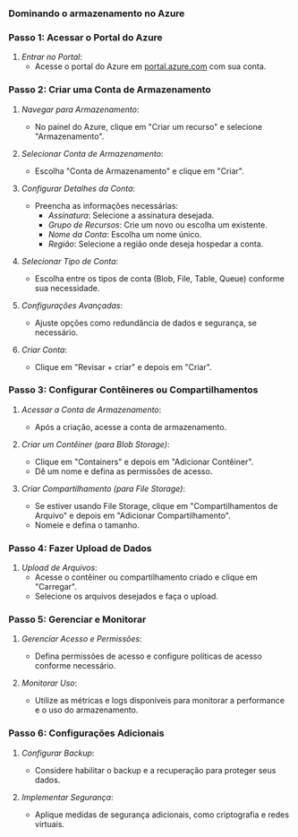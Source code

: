 ### Dominando o armazenamento no Azure

### Passo 1: Acessar o Portal do Azure

1. *Entrar no Portal*:
   - Acesse o portal do Azure em [portal.azure.com](https://portal.azure.com) com sua conta.

### Passo 2: Criar uma Conta de Armazenamento

1. *Navegar para Armazenamento*:
   - No painel do Azure, clique em "Criar um recurso" e selecione "Armazenamento".

2. *Selecionar Conta de Armazenamento*:
   - Escolha "Conta de Armazenamento" e clique em "Criar".

3. *Configurar Detalhes da Conta*:
   - Preencha as informações necessárias:
     - *Assinatura*: Selecione a assinatura desejada.
     - *Grupo de Recursos*: Crie um novo ou escolha um existente.
     - *Nome da Conta*: Escolha um nome único.
     - *Região*: Selecione a região onde deseja hospedar a conta.

4. *Selecionar Tipo de Conta*:
   - Escolha entre os tipos de conta (Blob, File, Table, Queue) conforme sua necessidade.

5. *Configurações Avançadas*:
   - Ajuste opções como redundância de dados e segurança, se necessário.

6. *Criar Conta*:
   - Clique em "Revisar + criar" e depois em "Criar".

### Passo 3: Configurar Contêineres ou Compartilhamentos

1. *Acessar a Conta de Armazenamento*:
   - Após a criação, acesse a conta de armazenamento.

2. *Criar um Contêiner (para Blob Storage)*:
   - Clique em "Containers" e depois em "Adicionar Contêiner".
   - Dê um nome e defina as permissões de acesso.

3. *Criar Compartilhamento (para File Storage)*:
   - Se estiver usando File Storage, clique em "Compartilhamentos de Arquivo" e depois em "Adicionar Compartilhamento".
   - Nomeie e defina o tamanho.

### Passo 4: Fazer Upload de Dados

1. *Upload de Arquivos*:
   - Acesse o contêiner ou compartilhamento criado e clique em "Carregar".
   - Selecione os arquivos desejados e faça o upload.

### Passo 5: Gerenciar e Monitorar

1. *Gerenciar Acesso e Permissões*:
   - Defina permissões de acesso e configure políticas de acesso conforme necessário.

2. *Monitorar Uso*:
   - Utilize as métricas e logs disponíveis para monitorar a performance e o uso do armazenamento.

### Passo 6: Configurações Adicionais

1. *Configurar Backup*:
   - Considere habilitar o backup e a recuperação para proteger seus dados.

2. *Implementar Segurança*:
   - Aplique medidas de segurança adicionais, como criptografia e redes virtuais.
